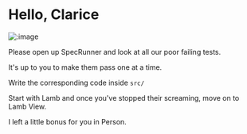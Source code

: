 # Hello, Clarice

![:image](http://assets.vg247.com/current//2014/10/silence11.jpg)

Please open up SpecRunner and look at all our poor failing tests.

It's up to you to make them pass one at a time.

Write the corresponding code inside `src/`

Start with Lamb and once you've stopped their screaming, move on to Lamb View.

I left a little bonus for you in Person.
